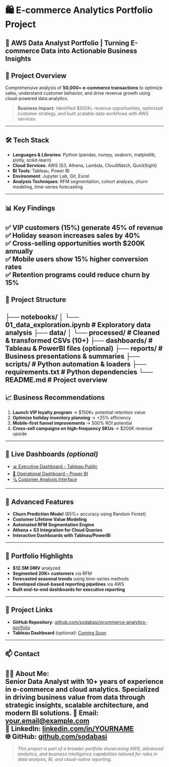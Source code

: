 # 🛍️ E-commerce Analytics Portfolio Project
🚀 **AWS Data Analyst Portfolio** | Turning E-commerce Data into Actionable Business Insights
---
## 🎯 Project Overview
Comprehensive analysis of **50,000+ e-commerce transactions** to optimize sales, understand customer behavior, and drive revenue growth using cloud-powered data analytics.

> **Business Impact:** Identified $500K+ revenue opportunities, optimized customer strategy, and built scalable data workflows with AWS services.
---
## 🛠️ Tech Stack
- **Languages & Libraries**: Python (pandas, numpy, seaborn, matplotlib, plotly, scikit-learn)
- **Cloud Services**: AWS (S3, Athena, Lambda, CloudWatch, QuickSight)
- **BI Tools**: Tableau, Power BI
- **Environment**: Jupyter Lab, Git, Excel
- **Analysis Techniques**: RFM segmentation, cohort analysis, churn modeling, time-series forecasting
---
## 📊 Key Findings
✅ **VIP customers (15%) generate 45% of revenue**  
✅ **Holiday season increases sales by 40%**  
✅ **Cross-selling opportunities worth $200K annually**  
✅ **Mobile users show 15% higher conversion rates**  
✅ **Retention programs could reduce churn by 15%**
---
## 📁 Project Structure
├── notebooks/
│ └── 01_data_exploration.ipynb # Exploratory data analysis
├── data/
│ └── processed/ # Cleaned & transformed CSVs (10+)
├── dashboards/ # Tableau & PowerBI files (optional)
├── reports/ # Business presentations & summaries
├── scripts/ # Python automation & loaders
├── requirements.txt # Python dependencies
└── README.md # Project overview
---
## 📈 Business Recommendations
1. **Launch VIP loyalty program** → $150K+ potential retention value  
2. **Optimize holiday inventory planning** → +25% efficiency  
3. **Mobile-first funnel improvements** → 500% ROI potential  
4. **Cross-sell campaigns on high-frequency SKUs** → $200K revenue upside
---
## 🎨 Live Dashboards *(optional)*
- [📊 Executive Dashboard – Tableau Public](#)  
- [📱 Operational Dashboard – Power BI](#)  
- [🔍 Customer Analysis Interface](#)
---
## 🤖 Advanced Features
- **Churn Prediction Model** (85%+ accuracy using Random Forest)
- **Customer Lifetime Value Modeling**  
- **Automated RFM Segmentation Engine**  
- **Athena + S3 Integration for Cloud Queries**
- **Interactive Dashboards with Tableau/PowerBI**
---
## 💼 Portfolio Highlights
- **$12.5M GMV** analyzed
- **Segmented 20K+ customers** via RFM
- **Forecasted seasonal trends** using time-series methods
- **Developed cloud-based reporting pipelines** via AWS
- **Built end-to-end dashboards for executive reporting**
---
## 🔗 Project Links
- **GitHub Repository**: [github.com/sodabasi/ecommerce-analytics-portfolio](https://github.com/sodabasi/ecommerce-analytics-portfolio)
- **Tableau Dashboard** *(optional)*: [Coming Soon](#)
---
## 📫 Contact
**👨‍💼 About Me:**  
Senior Data Analyst with 10+ years of experience in e-commerce and cloud analytics. Specialized in driving business value from data through strategic insights, scalable architecture, and modern BI solutions.
**📧 Email**: your.email@example.com  
**🔗 LinkedIn**: [linkedin.com/in/YOURNAME](https://linkedin.com/in/YOURNAME)  
**🌐 GitHub**: [github.com/sodabasi](https://github.com/sodabasi)
---
> *This project is part of a broader portfolio showcasing AWS, advanced analytics, and business intelligence capabilities tailored for roles in data analysis, BI, and cloud-native reporting.*
